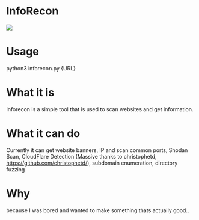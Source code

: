 # InfoRecon
 ![](https://camo.githubusercontent.com/d063b3af2345dbbd117eaa6a618c77bd07443eee/68747470733a2f2f696d672e736869656c64732e696f2f62616467652f707974686f6e2d332d627269676874677265656e2e737667)

# Usage
python3 inforecon.py {URL}

# What it is
Inforecon is a simple tool that is used to scan websites and get information.

# What it can do
Currently it can get website banners, IP and scan common ports, Shodan Scan, CloudFlare Detection (Massive thanks to christophetd, https://github.com/christophetd/), subdomain enumeration, directory fuzzing

# Why
because I was bored and wanted to make something thats actually good..
